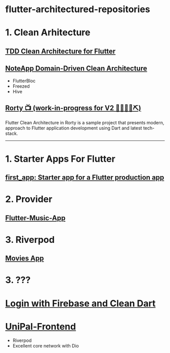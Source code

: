 # flutter-architectured-repositories

# 1. Clean Arhitecture
  
  ## [TDD Clean Architecture for Flutter](https://github.com/ResoCoder/flutter-tdd-clean-architecture-course)

  ## [NoteApp Domain-Driven Clean Architecture](https://github.com/imSanjaySoni/NoteApp-Clean-Architecture)
  - FlutterBloc
  - Freezed
  - Hive

  ## [Rorty 📺 (work-in-progress for V2 👷🔧️👷‍♀️⛏)](https://github.com/developersancho/Rorty.Flutter)
  Flutter Clean Architecture in Rorty is a sample project that presents modern, approach to Flutter application development using Dart and latest tech-stack.

----------

# 

# 1. Starter Apps For Flutter

  ## [first_app: Starter app for a Flutter production app](https://github.com/gregertw/actingweb_firstapp)

# 2. Provider

  ## [Flutter-Music-App](https://github.com/Prometheum01/Flutter-Music-App)
  
# 3. Riverpod
  
  ## [Movies App](https://github.com/Roaa94/movies_app)

# 3. ???

# [Login with Firebase and Clean Dart](https://github.com/jacobaraujo7/login-firebase-clean-dart)

# [UniPal-Frontend](https://github.com/cyntaria/UniPal-Frontend)
- Riverpod
- Excellent core network with Dio

